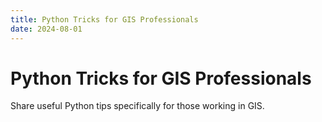 ```yaml
---
title: Python Tricks for GIS Professionals
date: 2024-08-01
---
```


# Python Tricks for GIS Professionals

Share useful Python tips specifically for those working in GIS.
